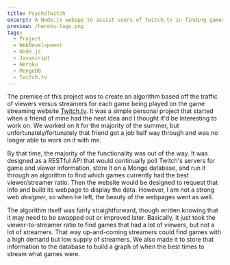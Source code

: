 ```yaml
---
title: PsychoTwitch
excerpt: A Node.js webapp to assist users of Twitch.tv in finding games to watch and stream
preview: /heroku-logo.png
tags:
  - Project
  - WebDevelopment
  - Node.js
  - Javascript
  - Heroku
  - MongoDB
  - Twitch.tv
---
```


The premise of this project was to create an algorithm based off the traffic of viewers versus streamers for each game being played on the game streaming website [Twitch.tv](http://twitch.tv). It was a simple personal project that started when a friend of mine had the neat idea and I thought it'd be interesting to work on. We worked on it for the majority of the summer, but unfortunately/fortunately that friend got a job half way through and was no longer able to work on it with me.

By that time, the majority of the functionality was out of the way. It was designed as a RESTful API that would continually poll Twitch's servers for game and viewer information, store it on a Mongo database, and run it through an algorithm to find which games currently had the best viewer/streamer ratio. Then the website would be designed to request that info and build its webpage to display the data. However, I am not a strong web *designer*, so when he left, the beauty of the webpages went as well.

The algorithm itself was fairly straightforward, though written knowing that it may need to be swapped out or improved later. Basically, it just took the viewer-to-streamer ratio to find games that had a lot of viewers, but not a lot of streamers. That way up-and-coming streamers could find games with a high demand but low supply of streamers. We also made it to store that information to the database to build a graph of when the best times to stream what games were.
